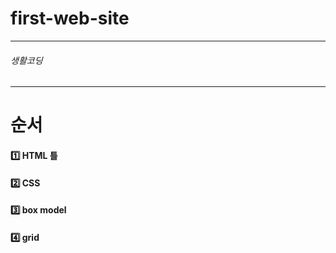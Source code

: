 # first-web-site
---------------------------------------
###### 생활코딩


---------------------------------------
# 순서 
#### 1️⃣ HTML 틀
#### 2️⃣ CSS 
#### 3️⃣ box model
#### 4️⃣ grid
